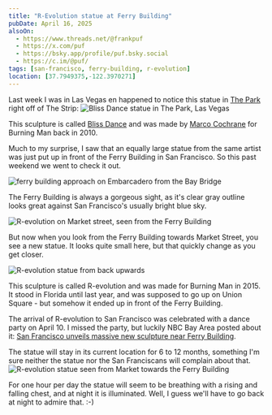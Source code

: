 ```yaml
---
title: "R-Evolution statue at Ferry Building"
pubDate: April 16, 2025
alsoOn:
  - https://www.threads.net/@frankpuf
  - https://x.com/puf
  - https://bsky.app/profile/puf.bsky.social
  - https://c.im/@puf/
tags: [san-francisco, ferry-building, r-evolution]
location: [37.7949375,-122.3970271]
---
```


Last week I was in Las Vegas en happened to notice this statue in [The Park][the-park] right off of The Strip:
![Bliss Dance statue in The Park, Las Vegas](https://i.imgur.com/cKTGm5T.png)

This sculpture is called [Bliss Dance][bliss-dance] and was made by [Marco Cochrane][artist] for Burning Man back in 2010.

Much to my surprise, I saw that an equally large statue from the same artist was just put up in front of the Ferry Building in San Francisco. So this past weekend we went to check it out.

![ferry building approach on Embarcadero from the Bay Bridge](https://i.imgur.com/gZGQ4MH.png)

The Ferry Building is always a gorgeous sight, as it's clear gray outline looks great against San Francisco's usually bright blue sky.

![R-evolution on Market street, seen from the Ferry Building](https://i.imgur.com/sVL5QnT.jpeg)

But now when you look from the Ferry Building towards Market Street, you see a new statue. It looks quite small here, but that quickly change as you get closer.

![R-evolution statue from back upwards](https://i.imgur.com/s66G4oe.png)

This sculpture is called R-evolution and was made for Burning Man in 2015. It stood in Florida until last year, and was supposed to go up on Union Square - but somehow it ended up in front of the Ferry Building.

The arrival of R-evolution to San Francisco was celebrated with a dance party on April 10. I missed the party, but luckily NBC Bay Area posted about it: [San Francisco unveils massive new sculpture near Ferry Building][article]. 

The statue will stay in its current location for 6 to 12 months, something I'm sure neither the statue nor the San Franciscans will complain about that. 
![R-evolution statue seen from Market towards the Ferry Building](https://i.imgur.com/Tco5Kxd.jpeg)

For one hour per day the statue will seem to be breathing with a rising and falling chest, and at night it is illuminated. Well, I guess we'll have to go back at night to admire that. :-)


 [the-park]: https://maps.app.goo.gl/U5mANSebMdV8LrrN7
 [artist]: https://www.marcocochrane.com/
 [bliss-dance]: https://www.marcocochrane.com/work/bliss-dance
 [r-evolution]: https://www.marcocochrane.com/work/rev
 [article]: https://www.nbcbayarea.com/news/local/san-francisco-statue-ferry-building/3841932